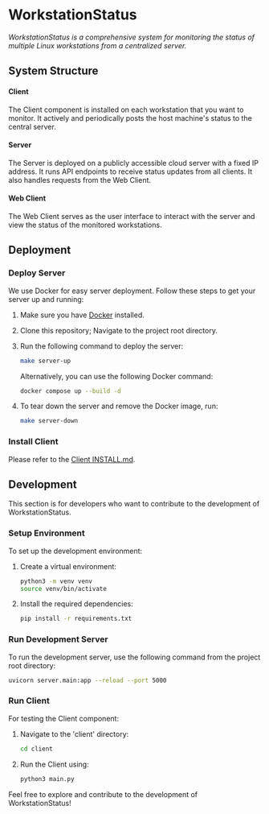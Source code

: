 # WorkstationStatus

_WorkstationStatus is a comprehensive system for monitoring the status of multiple Linux workstations from a centralized server._

## System Structure

#### Client

The Client component is installed on each workstation that you want to monitor. It actively and periodically posts the host machine's status to the central server.

#### Server

The Server is deployed on a publicly accessible cloud server with a fixed IP address. It runs API endpoints to receive status updates from all clients. It also handles requests from the Web Client.

#### Web Client

The Web Client serves as the user interface to interact with the server and view the status of the monitored workstations.

## Deployment

### Deploy Server

We use Docker for easy server deployment. Follow these steps to get your server up and running:

1. Make sure you have [Docker](https://docs.docker.com/get-docker/) installed.

2. Clone this repository; Navigate to the project root directory.

3. Run the following command to deploy the server:

    ```bash
    make server-up
    ```

    Alternatively, you can use the following Docker command:

    ```bash
    docker compose up --build -d
    ```

4. To tear down the server and remove the Docker image, run:

    ```bash
    make server-down
    ```

### Install Client

Please refer to the [Client INSTALL.md](client/INSTALL.md).

## Development

This section is for developers who want to contribute to the development of WorkstationStatus.

### Setup Environment

To set up the development environment:

1. Create a virtual environment:

    ```bash
    python3 -m venv venv
    source venv/bin/activate
    ```

2. Install the required dependencies:

    ```bash
    pip install -r requirements.txt
    ```

### Run Development Server

To run the development server, use the following command from the project root directory:

```bash
uvicorn server.main:app --reload --port 5000
```

### Run Client

For testing the Client component:

1. Navigate to the 'client' directory:

    ```bash
    cd client
    ```

2. Run the Client using:

    ```bash
    python3 main.py
    ```

Feel free to explore and contribute to the development of WorkstationStatus!

